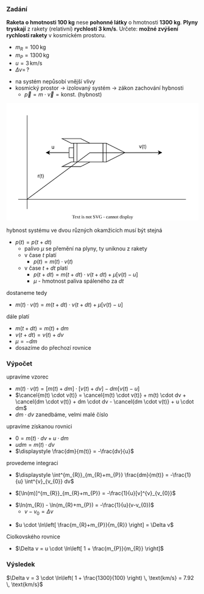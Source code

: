 ### Zadání

**Raketa o hmotnosti 100 kg** nese **pohonné látky** o hmotnosti **1300 kg**. **Plyny tryskají** z rakety (relativní) **rychlostí 3 km/s**. Určete: **možné zvýšení rychlosti rakety** v kosmickém prostoru.

- $m_{R} = 100 \, \text{kg}$
- $m_{P} = 1300 \, \text{kg}$
- $u = 3 \, \text{km/s}$
- $\Delta v = \, ?$
+ na systém nepůsobí vnější vlivy
+ kosmický prostor $\to$ izolovaný systém $\to$ zákon zachování hybnosti
	- $\vec p = m\cdot \vec v = \text{konst.}$ (hybnost)

![](_assets/priklad5.svg)

hybnost systému ve dvou různých okamžicích musí být stejná
- $p(t) = p(t + dt)$
	- palivo $\mu$ se přemění na plyny, ty uniknou z rakety
	- v čase $t$ platí
		- $p(t) = m(t) \cdot v(t)$
	- v čase $t + dt$ platí
		- $p(t+dt) = m(t+dt) \cdot v(t+dt) + \mu [v(t)-u]$
		-  $\mu$ - hmotnost paliva spáleného za $dt$

dostaneme tedy
+ $m(t) \cdot v(t) = m(t+dt) \cdot v(t+dt) + \mu[v(t)-u]$

dále platí
- $m(t+dt) = m(t) + dm$
- $v(t+dt) = v(t) + dv$
- $\mu = -dm$
- dosazíme do přechozí rovnice

### Výpočet

upravíme vzorec
- $m(t) \cdot v(t) = [m(t)+dm] \cdot [v(t)+dv] -dm[v(t)-u]$
- $\cancel{m(t) \cdot v(t)} = \cancel{m(t) \cdot v(t)} + m(t) \cdot dv + \cancel{dm \cdot v(t)} + dm \cdot dv - \cancel{dm \cdot v(t)} + u \cdot dm$
- $dm \cdot dv$ zanedbáme, velmi malé číslo

upravíme získanou rovnici
- $0 = m(t) \cdot dv + u \cdot dm$
- $udm = m(t) \cdot dv$
- $\displaystyle \frac{dm}{m(t)} = -\frac{dv}{u}$

provedeme integraci
+ $\displaystyle \int^{m_{R}}_{m_{R}+m_{P}} \frac{dm}{m(t)} = -\frac{1}{u} \int^{v}_{v_{0}} dv$
- $[\ln(m)]^{m_{R}}_{m_{R}+m_{P}} = -\frac{1}{u}[v]^{v}_{v_{0}}$
+ $\ln(m_{R}) - \ln(m_{R}+m_{P}) = -\frac{1}{u}(v-v_{0})$
	- $v-v_{0}=\Delta v$
- $u \cdot \ln\left[ \frac{m_{R}+m_{P}}{m_{R}} \right] = \Delta v$

Ciolkovského rovnice
- $\Delta v = u \cdot \ln\left[ 1 + \frac{m_{P}}{m_{R}} \right]$

### Výsledek

$\Delta v = 3 \cdot \ln\left( 1 + \frac{1300}{100} \right) \, \text{km/s} = 7.92 \, \text{km/s}$